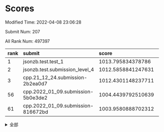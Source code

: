 # Scores

Modified Time: 2022-04-08 23:06:28

Submit Num: 207

All Rank Num: 497397

| rank |               submit               |       score        |       sigma        | pk_num |
| :--- | :--------------------------------- | :----------------- | :----------------- | :----- |
| 1    | jsonzb.test.test_1                 | 1013.795834378786  | 0.8556187497297877 | 9608   |
| 2    | jsonzb.test.submission_level_4     | 1012.5858841247631 | 0.7945587029645519 | 9615   |
| 3    | cpp.21_12_24.submission-2b2ea0d7   | 1012.4301148237711 | 0.8148413956852739 | 9613   |
| 56   | cpp.2022_01_09.submission-5b0e3de2 | 1004.4439792510639 | 0.7204970153237154 | 9612   |
| 61   | cpp.2022_01_09.submission-816672bd | 1003.9580888702312 | 0.7187591303595461 | 9613   |


<details>
<summary>全部</summary>

| rank |                 submit                 |       score        |       sigma        | pk_num |
| :--- | :------------------------------------- | :----------------- | :----------------- | :----- |
| 1    | jsonzb.test.test_1                     | 1013.795834378786  | 0.8556187497297877 | 9608   |
| 2    | jsonzb.test.submission_level_4         | 1012.5858841247631 | 0.7945587029645519 | 9615   |
| 3    | cpp.21_12_24.submission-2b2ea0d7       | 1012.4301148237711 | 0.8148413956852739 | 9613   |
| 4    | gobigger.level_3.submission_level_3_27 | 1011.6369334100694 | 0.7534748191598123 | 9614   |
| 5    | gobigger.level_3.submission_level_3_3  | 1011.6357109433113 | 0.772834116982523  | 9613   |
| 6    | gobigger.level_3.submission_level_3_47 | 1011.2859933016053 | 0.7778174324456983 | 9611   |
| 7    | gobigger.level_3.submission_level_3_46 | 1011.215134201781  | 0.7858664282692026 | 9609   |
| 8    | gobigger.level_3.submission_level_3_36 | 1011.1545236112582 | 0.7795694323417809 | 9609   |
| 9    | gobigger.level_3.submission_level_3_44 | 1010.9751542110641 | 0.7720417595618616 | 9618   |
| 10   | gobigger.level_3.submission_level_3_30 | 1010.7094594611885 | 0.7617650632007605 | 9609   |
| 11   | gobigger.level_3.submission_level_3_28 | 1010.5556566348854 | 0.7637967483634654 | 9610   |
| 12   | gobigger.level_3.submission_level_3_2  | 1010.4613862769169 | 0.773215880154925  | 9612   |
| 13   | gobigger.level_3.submission_level_3_37 | 1010.4267373122336 | 0.7629457448395014 | 9615   |
| 14   | gobigger.level_3.submission_level_3_42 | 1010.402932487212  | 0.7779479292668285 | 9616   |
| 15   | gobigger.level_3.submission_level_3_41 | 1010.4010628048832 | 0.7513216666898506 | 9613   |
| 16   | gobigger.level_3.submission_level_3_10 | 1010.3514079205228 | 0.7525358823492582 | 9610   |
| 17   | gobigger.level_3.submission_level_3_23 | 1010.3361463946995 | 0.7602867648044949 | 9614   |
| 18   | gobigger.level_3.submission_level_3_45 | 1010.2752522286208 | 0.7584554536179665 | 9612   |
| 19   | gobigger.level_3.submission_level_3_33 | 1010.222960515391  | 0.7639285819185799 | 9612   |
| 20   | gobigger.level_3.submission_level_3_15 | 1010.214673976501  | 0.8055935229477811 | 9610   |
| 21   | gobigger.level_3.submission_level_3_9  | 1010.1782871912744 | 0.7642251050821298 | 9611   |
| 22   | gobigger.level_3.submission_level_3_22 | 1010.1769544274048 | 0.7599861227093142 | 9605   |
| 23   | gobigger.level_3.submission_level_3_19 | 1010.1753493409824 | 0.7637492222499213 | 9608   |
| 24   | gobigger.level_3.submission_level_3_16 | 1010.1339403600323 | 0.7659446289341242 | 9613   |
| 25   | gobigger.level_3.submission_level_3_5  | 1010.0714645560541 | 0.7566233968843944 | 9603   |
| 26   | gobigger.level_3.submission_level_3_26 | 1009.9659749271299 | 0.7661235843326805 | 9614   |
| 27   | gobigger.level_3.submission_level_3_12 | 1009.9575926847648 | 0.7686822125881181 | 9607   |
| 28   | gobigger.level_3.submission_level_3_49 | 1009.8646296487951 | 0.7520840926702494 | 9616   |
| 29   | gobigger.level_3.submission_level_3_32 | 1009.842985208337  | 0.7636586554781912 | 9613   |
| 30   | gobigger.level_3.submission_level_3_29 | 1009.8258025885355 | 0.7627039253569527 | 9614   |
| 31   | gobigger.level_3.submission_level_3_34 | 1009.8022805933329 | 0.7573952316157462 | 9611   |
| 32   | gobigger.level_3.submission_level_3_43 | 1009.7872769860456 | 0.7546332994021889 | 9612   |
| 33   | gobigger.level_3.submission_level_3_1  | 1009.6853525641426 | 0.7783347913224976 | 9614   |
| 34   | gobigger.level_3.submission_level_3_35 | 1009.6508422749159 | 0.7580489959652594 | 9609   |
| 35   | gobigger.level_3.submission_level_3_40 | 1009.6482763574296 | 0.7620989052731685 | 9614   |
| 36   | gobigger.level_3.submission_level_3_7  | 1009.6177723495994 | 0.773853965002716  | 9610   |
| 37   | gobigger.level_3.submission_level_3_11 | 1009.470996122438  | 0.7644486150394568 | 9612   |
| 38   | gobigger.level_3.submission_level_3_13 | 1009.3658037203093 | 0.7623870203011625 | 9611   |
| 39   | gobigger.level_3.submission_level_3_4  | 1009.3388736420915 | 0.7588695668561503 | 9615   |
| 40   | gobigger.level_3.submission_level_3_38 | 1009.1714940272277 | 0.7696204559552006 | 9613   |
| 41   | gobigger.level_3.submission_level_3_14 | 1009.1693651137913 | 0.7417807147365706 | 9613   |
| 42   | gobigger.level_3.submission_level_3_24 | 1009.1572671839614 | 0.7474520968536306 | 9609   |
| 43   | gobigger.level_3.submission_level_3_48 | 1009.1508683663467 | 0.7405969908353781 | 9610   |
| 44   | gobigger.level_3.submission_level_3_18 | 1009.1393191001764 | 0.7696598939569614 | 9611   |
| 45   | gobigger.level_3.submission_level_3_25 | 1009.0838384745457 | 0.7617109900114166 | 9617   |
| 46   | gobigger.level_3.submission_level_3_8  | 1009.0184113031349 | 0.7536844399936999 | 9618   |
| 47   | gobigger.level_3.submission_level_3_20 | 1008.9204549219578 | 0.7333393157402022 | 9607   |
| 48   | gobigger.level_3.submission_level_3_0  | 1008.8543299829086 | 0.7497337706596782 | 9609   |
| 49   | gobigger.level_3.submission_level_3_6  | 1008.8343767705651 | 0.7598260703023955 | 9611   |
| 50   | gobigger.level_3.submission_level_3_31 | 1008.5769274620325 | 0.7826253409534442 | 9615   |
| 51   | gobigger.level_3.submission_level_3_39 | 1008.4988889943343 | 0.734597623559267  | 9611   |
| 52   | gobigger.level_3.submission_level_3_21 | 1008.4952340779109 | 0.7346071868947519 | 9616   |
| 53   | gobigger.level_3.submission_level_3_17 | 1008.4503528030026 | 0.7480906340850173 | 9610   |
| 54   | gobigger.level_1.submission_level_1_22 | 1004.6255662196376 | 0.7248757452209698 | 9613   |
| 55   | gobigger.level_1.submission_level_1_17 | 1004.5734503248035 | 0.7151638843240071 | 9608   |
| 56   | cpp.2022_01_09.submission-5b0e3de2     | 1004.4439792510639 | 0.7204970153237154 | 9612   |
| 57   | gobigger.level_1.submission_level_1_15 | 1004.2235198168026 | 0.7129465859940314 | 9610   |
| 58   | gobigger.level_1.submission_level_1_47 | 1004.1904678661464 | 0.731943197178871  | 9611   |
| 59   | gobigger.level_1.submission_level_1_45 | 1004.1852582738869 | 0.7209075112463269 | 9611   |
| 60   | gobigger.level_1.submission_level_1_40 | 1004.1601188159761 | 0.7219230902324698 | 9610   |
| 61   | cpp.2022_01_09.submission-816672bd     | 1003.9580888702312 | 0.7187591303595461 | 9613   |
| 62   | gobigger.level_1.submission_level_1_11 | 1003.8764741224757 | 0.698906299763477  | 9610   |
| 63   | gobigger.level_1.submission_level_1_37 | 1003.8567092823317 | 0.7123470230253199 | 9610   |
| 64   | gobigger.level_1.submission_level_1_33 | 1003.8052218719799 | 0.7151869378335995 | 9607   |
| 65   | gobigger.level_1.submission_level_1_9  | 1003.8028508963035 | 0.7141934948474187 | 9610   |
| 66   | gobigger.level_1.submission_level_1_39 | 1003.7905075521254 | 0.7051148557356771 | 9613   |
| 67   | gobigger.level_1.submission_level_1_29 | 1003.7402232792933 | 0.7171100917749522 | 9616   |
| 68   | gobigger.level_1.submission_level_1_2  | 1003.72199886184   | 0.7333968419229886 | 9609   |
| 69   | gobigger.level_1.submission_level_1_34 | 1003.6782325732456 | 0.7014421383108392 | 9617   |
| 70   | gobigger.level_1.submission_level_1_30 | 1003.6747116140649 | 0.7198840617951313 | 9614   |
| 71   | gobigger.level_1.submission_level_1_32 | 1003.6176594550997 | 0.7316292724679595 | 9611   |
| 72   | gobigger.level_1.submission_level_1_7  | 1003.5713238265009 | 0.7238290711058557 | 9614   |
| 73   | gobigger.level_1.submission_level_1_28 | 1003.5135591367438 | 0.7200006833824101 | 9619   |
| 74   | gobigger.level_1.submission_level_1_10 | 1003.4714001865747 | 0.7103701558814285 | 9612   |
| 75   | gobigger.level_1.submission_level_1_4  | 1003.4654769598542 | 0.7238233468221333 | 9615   |
| 76   | gobigger.level_1.submission_level_1_49 | 1003.4320956345288 | 0.7079662500086726 | 9602   |
| 77   | gobigger.level_1.submission_level_1_38 | 1003.4250707086236 | 0.7153078548736991 | 9612   |
| 78   | gobigger.level_1.submission_level_1_41 | 1003.3508682199779 | 0.7143862125996238 | 9613   |
| 79   | gobigger.level_1.submission_level_1_12 | 1003.3132207913513 | 0.7164065852041752 | 9610   |
| 80   | gobigger.level_1.submission_level_1_31 | 1003.3102495760838 | 0.7127784148577816 | 9607   |
| 81   | gobigger.level_1.submission_level_1_6  | 1003.2240939079218 | 0.7060261970123282 | 9612   |
| 82   | gobigger.level_1.submission_level_1_46 | 1003.1921234325554 | 0.7128865284133928 | 9614   |
| 83   | gobigger.level_1.submission_level_1_0  | 1003.1840203270001 | 0.7188980249257746 | 9610   |
| 84   | gobigger.level_1.submission_level_1_23 | 1003.1757804914046 | 0.7183958891180202 | 9611   |
| 85   | gobigger.level_1.submission_level_1_35 | 1003.1022847329359 | 0.7235607030642072 | 9616   |
| 86   | gobigger.level_1.submission_level_1_25 | 1003.0195617077954 | 0.7110023624319983 | 9610   |
| 87   | gobigger.level_1.submission_level_1_19 | 1002.9892024015766 | 0.7121676177534658 | 9611   |
| 88   | gobigger.level_1.submission_level_1_18 | 1002.9827047631768 | 0.7154146814948829 | 9607   |
| 89   | gobigger.level_1.submission_level_1_26 | 1002.9602123752138 | 0.7114954394514188 | 9619   |
| 90   | gobigger.level_1.submission_level_1_20 | 1002.9490554225905 | 0.7295404046919588 | 9610   |
| 91   | gobigger.level_1.submission_level_1_8  | 1002.8228219537391 | 0.7057155196866493 | 9605   |
| 92   | gobigger.level_1.submission_level_1_14 | 1002.815684910572  | 0.710283040925221  | 9612   |
| 93   | gobigger.level_1.submission_level_1_3  | 1002.7615578601029 | 0.7017021842643579 | 9610   |
| 94   | gobigger.level_1.submission_level_1_48 | 1002.7273353349958 | 0.7168022514978731 | 9612   |
| 95   | gobigger.level_1.submission_level_1_42 | 1002.7262758782854 | 0.7070281804954396 | 9610   |
| 96   | gobigger.level_1.submission_level_1_16 | 1002.6795838698685 | 0.7103876248678014 | 9612   |
| 97   | gobigger.level_1.submission_level_1_43 | 1002.6725567674315 | 0.7029743863766339 | 9614   |
| 98   | gobigger.level_1.submission_level_1_1  | 1002.6405377635775 | 0.7136359118698428 | 9611   |
| 99   | gobigger.level_1.submission_level_1_5  | 1002.4696451199113 | 0.7118828108344719 | 9616   |
| 100  | gobigger.level_1.submission_level_1_44 | 1002.4620029300668 | 0.7085326228897698 | 9608   |
| 101  | gobigger.level_1.submission_level_1_21 | 1002.3234766504171 | 0.70741857170659   | 9612   |
| 102  | gobigger.level_1.submission_level_1_36 | 1002.2471520310365 | 0.7126996559072682 | 9608   |
| 103  | gobigger.level_1.submission_level_1_27 | 1002.1814227043849 | 0.7164055538970194 | 9611   |
| 104  | gobigger.level_1.submission_level_1_13 | 1002.0916947922016 | 0.7128365042562436 | 9616   |
| 105  | gobigger.level_1.submission_level_1_24 | 1001.2363194239546 | 0.7085233789581339 | 9601   |
| 106  | gobigger.random.submission_random_26   | 997.1555102363452  | 0.6981673505867647 | 9612   |
| 107  | gobigger.random.submission_random_10   | 997.125619840779   | 0.7089463804374214 | 9618   |
| 108  | gobigger.random.submission_random_23   | 997.0762265497859  | 0.7070568988572958 | 9613   |
| 109  | gobigger.random.submission_random_17   | 997.0522100011673  | 0.701164152641139  | 9612   |
| 110  | gobigger.random.submission_random_25   | 997.0236989927757  | 0.7023525678891945 | 9612   |
| 111  | gobigger.random.submission_random_35   | 997.0040016398034  | 0.7044522246119875 | 9607   |
| 112  | gobigger.random.submission_random_4    | 996.8505736938337  | 0.7147390714175287 | 9609   |
| 113  | gobigger.random.submission_random_46   | 996.7754220131296  | 0.7031138613123195 | 9611   |
| 114  | gobigger.random.submission_random_32   | 996.7546656413758  | 0.6969907483510874 | 9615   |
| 115  | gobigger.random.submission_random_42   | 996.7124559323959  | 0.7065891228698568 | 9611   |
| 116  | gobigger.random.submission_random_31   | 996.6698582622502  | 0.7339863759885145 | 9613   |
| 117  | gobigger.random.submission_random_13   | 996.6371991010437  | 0.7135216009626614 | 9607   |
| 118  | gobigger.random.submission_random_41   | 996.5340988786072  | 0.7001340207015393 | 9609   |
| 119  | gobigger.random.submission_random_34   | 996.4338748708293  | 0.7040811797822976 | 9614   |
| 120  | gobigger.random.submission_random_22   | 996.4031957412525  | 0.7174453774260161 | 9612   |
| 121  | gobigger.random.submission_random_3    | 996.3655263464349  | 0.7229947927427351 | 9615   |
| 122  | gobigger.random.submission_random_39   | 996.3604857639617  | 0.7052166237935801 | 9609   |
| 123  | gobigger.random.submission_random_49   | 996.3423892537378  | 0.709571450316761  | 9614   |
| 124  | gobigger.random.submission_random_15   | 996.2936989251359  | 0.7105942966445139 | 9615   |
| 125  | gobigger.random.submission_random_8    | 996.2601834884465  | 0.7146054113160822 | 9608   |
| 126  | gobigger.random.submission_random_5    | 996.2469716201297  | 0.7009185779675925 | 9614   |
| 127  | gobigger.random.submission_random_20   | 996.2335989741657  | 0.7179040338664613 | 9613   |
| 128  | gobigger.random.submission_random_16   | 996.1633822110234  | 0.7055485837072853 | 9615   |
| 129  | gobigger.random.submission_random_47   | 996.1404911224045  | 0.7064610602194122 | 9613   |
| 130  | gobigger.random.submission_random_28   | 996.1064552894485  | 0.7049703575194972 | 9612   |
| 131  | gobigger.random.submission_random_1    | 996.0937200710989  | 0.7081380845079097 | 9617   |
| 132  | gobigger.random.submission_random_11   | 996.0626940650102  | 0.7141891310683164 | 9613   |
| 133  | gobigger.random.submission_random_44   | 996.0161726030892  | 0.7065190174348427 | 9609   |
| 134  | gobigger.random.submission_random_18   | 996.0103840887994  | 0.7160080207867264 | 9608   |
| 135  | gobigger.random.submission_random_37   | 996.0079193992125  | 0.7211559325037856 | 9617   |
| 136  | gobigger.random.submission_random_7    | 996.0010468006174  | 0.7209201569376783 | 9610   |
| 137  | gobigger.random.submission_random_9    | 995.9590592982682  | 0.71317760387899   | 9611   |
| 138  | gobigger.random.submission_random_14   | 995.8615970512303  | 0.7122305767422672 | 9609   |
| 139  | gobigger.random.submission_random_6    | 995.7826291634693  | 0.6903683721045543 | 9612   |
| 140  | gobigger.random.submission_random_43   | 995.768570285582   | 0.7147293710910257 | 9610   |
| 141  | gobigger.random.submission_random_29   | 995.7632951753981  | 0.7050145674916353 | 9611   |
| 142  | gobigger.random.submission_random_40   | 995.6516725732815  | 0.7152408516151825 | 9611   |
| 143  | gobigger.random.submission_random_2    | 995.5951595729261  | 0.7130301538753957 | 9605   |
| 144  | gobigger.random.submission_random_36   | 995.5462989043752  | 0.710379969621346  | 9606   |
| 145  | gobigger.random.submission_random_21   | 995.5440393787158  | 0.7036181743230064 | 9616   |
| 146  | gobigger.random.submission_random_45   | 995.5331442866715  | 0.71138319648717   | 9606   |
| 147  | gobigger.random.submission_random_30   | 995.5326951450884  | 0.7182300296383597 | 9614   |
| 148  | gobigger.random.submission_random_0    | 995.5010249373444  | 0.7048016617095113 | 9610   |
| 149  | gobigger.random.submission_random_27   | 995.4985373054619  | 0.7111466995029104 | 9612   |
| 150  | gobigger.random.submission_random_19   | 995.3975145843932  | 0.708374523711375  | 9610   |
| 151  | gobigger.random.submission_random_48   | 995.1241951646949  | 0.71771567119449   | 9613   |
| 152  | gobigger.level_2.submission_level_2_20 | 995.0534178170705  | 0.7273901669249091 | 9612   |
| 153  | gobigger.random.submission_random_12   | 994.9251954724564  | 0.7203584975081004 | 9613   |
| 154  | gobigger.level_2.submission_level_2_3  | 994.8769312196565  | 0.7280648554837527 | 9616   |
| 155  | gobigger.random.submission_random_24   | 994.739191445162   | 0.7082343313633763 | 9611   |
| 156  | gobigger.random.submission_random_38   | 994.7072175162288  | 0.7199839236609136 | 9614   |
| 157  | gobigger.random.submission_random_33   | 994.5837338489324  | 0.7165234748932674 | 9613   |
| 158  | gobigger.level_2.submission_level_2_24 | 993.6126672725181  | 0.7452431543096111 | 9613   |
| 159  | gobigger.level_2.submission_level_2_31 | 993.5842228107583  | 0.7503593282578412 | 9612   |
| 160  | gobigger.level_2.submission_level_2_18 | 993.4429864438491  | 0.7509442635378073 | 9610   |
| 161  | gobigger.level_2.submission_level_2_15 | 993.4232501078627  | 0.7337049674698496 | 9611   |
| 162  | gobigger.level_2.submission_level_2_19 | 993.2837345009399  | 0.739953648845572  | 9608   |
| 163  | gobigger.level_2.submission_level_2_21 | 993.2815188565106  | 0.7306079175415358 | 9612   |
| 164  | gobigger.level_2.submission_level_2_6  | 993.2295287047115  | 0.7443692549008855 | 9607   |
| 165  | gobigger.level_2.submission_level_2_4  | 993.1946252499833  | 0.7300410359891332 | 9612   |
| 166  | gobigger.level_2.submission_level_2_42 | 993.1733513157295  | 0.7530181024590062 | 9612   |
| 167  | gobigger.level_2.submission_level_2_37 | 993.123044087579   | 0.7611704531234059 | 9607   |
| 168  | gobigger.level_2.submission_level_2_1  | 993.1182397716732  | 0.7301290741371802 | 9611   |
| 169  | gobigger.level_2.submission_level_2_16 | 993.097300309839   | 0.7412770559059689 | 9610   |
| 170  | gobigger.level_2.submission_level_2_12 | 993.0337020971309  | 0.7494954927393628 | 9613   |
| 171  | gobigger.level_2.submission_level_2_44 | 993.0088233692408  | 0.7336711686795131 | 9613   |
| 172  | gobigger.level_2.submission_level_2_33 | 992.9070284468119  | 0.7322181001180136 | 9613   |
| 173  | gobigger.level_2.submission_level_2_29 | 992.8728322519564  | 0.7525944301554843 | 9606   |
| 174  | gobigger.level_2.submission_level_2_32 | 992.7919260076815  | 0.7550323009879406 | 9615   |
| 175  | gobigger.level_2.submission_level_2_23 | 992.7322496573876  | 0.7695820148085206 | 9613   |
| 176  | gobigger.level_2.submission_level_2_7  | 992.5552531894963  | 0.7365053235017931 | 9611   |
| 177  | gobigger.level_2.submission_level_2_0  | 992.4014745843606  | 0.745376681755293  | 9608   |
| 178  | gobigger.level_2.submission_level_2_43 | 992.3384399149659  | 0.7508971557233741 | 9612   |
| 179  | gobigger.level_2.submission_level_2_13 | 992.2631163647748  | 0.733805279414615  | 9608   |
| 180  | gobigger.level_2.submission_level_2_9  | 992.2486900280866  | 0.7427487230159796 | 9611   |
| 181  | gobigger.level_2.submission_level_2_10 | 992.2442665292825  | 0.7259794890684452 | 9614   |
| 182  | gobigger.level_2.submission_level_2_47 | 992.1817632207003  | 0.753166590351891  | 9617   |
| 183  | gobigger.level_2.submission_level_2_35 | 991.9066873647367  | 0.7484985616635415 | 9613   |
| 184  | gobigger.level_2.submission_level_2_8  | 991.8885664423123  | 0.7452041585451883 | 9615   |
| 185  | gobigger.level_2.submission_level_2_48 | 991.8794407867726  | 0.7681114750043636 | 9608   |
| 186  | gobigger.level_2.submission_level_2_30 | 991.8389842616212  | 0.7561247091577578 | 9614   |
| 187  | gobigger.level_2.submission_level_2_17 | 991.8063426547103  | 0.740263989395474  | 9609   |
| 188  | gobigger.level_2.submission_level_2_11 | 991.6687812198242  | 0.7375350671693278 | 9611   |
| 189  | gobigger.level_2.submission_level_2_41 | 991.6651939232997  | 0.7484978715945927 | 9614   |
| 190  | gobigger.level_2.submission_level_2_27 | 991.652132215017   | 0.7455711962996743 | 9616   |
| 191  | gobigger.level_2.submission_level_2_14 | 991.6424993339881  | 0.7482508574551546 | 9609   |
| 192  | gobigger.level_2.submission_level_2_39 | 991.6230048045494  | 0.752819757630633  | 9607   |
| 193  | gobigger.level_2.submission_level_2_36 | 991.6066817672121  | 0.7401509938381347 | 9606   |
| 194  | gobigger.level_2.submission_level_2_40 | 991.5939485706559  | 0.7648563002038017 | 9613   |
| 195  | gobigger.level_2.submission_level_2_45 | 991.5903502029048  | 0.7452728304615827 | 9611   |
| 196  | gobigger.level_2.submission_level_2_22 | 991.5649445778821  | 0.758144670555254  | 9611   |
| 197  | gobigger.level_2.submission_level_2_5  | 991.5606280419951  | 0.7544738481645771 | 9611   |
| 198  | gobigger.level_2.submission_level_2_49 | 991.3571148202698  | 0.7498179484045304 | 9612   |
| 199  | gobigger.level_2.submission_level_2_46 | 991.3145298110346  | 0.762199411107209  | 9609   |
| 200  | gobigger.level_2.submission_level_2_38 | 991.2981710453666  | 0.772456325903633  | 9613   |
| 201  | gobigger.level_2.submission_level_2_26 | 991.2890779978334  | 0.7455805300718217 | 9613   |
| 202  | gobigger.level_2.submission_level_2_2  | 991.0894097924222  | 0.7531978080739204 | 9609   |
| 203  | gobigger.level_2.submission_level_2_34 | 990.8980324569193  | 0.7368155833239646 | 9613   |
| 204  | gobigger.level_2.submission_level_2_25 | 990.8179865065151  | 0.7448655814461008 | 9610   |
| 205  | gobigger.level_2.submission_level_2_28 | 989.8498983730211  | 0.7659007962884279 | 9613   |
| 206  | gobigger.none.submission_none_0        | 976.538831923915   | 1.4041352609460904 | 9613   |
| 207  | gobigger.none.submission_none_1        | 976.2519190875606  | 1.4064645900662267 | 9615   |

</details>